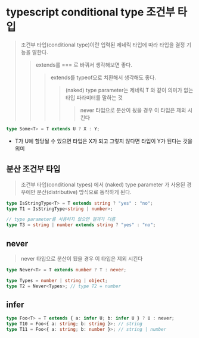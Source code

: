 # typescript conditional type 조건부 타입

> 조건부 타입(conditional type)이란 입력된 제네릭 타입에 따라 타입을 결정 기능을 말한다.
>
> > extends를 === 로 바꿔서 생각해보면 좋다.
> >
> > > extends를 typeof으로 치환해서 생각해도 좋다.
> > >
> > > > (naked) type parameter는 제네릭 T 와 같이 의미가 없는 타입 파라미터를 말하는 것
> > > >
> > > > > never 타입으로 분산이 됬을 경우 이 타입은 제외 시킨다

```ts
type Some<T> = T extends U ? X : Y;
```

- T가 U에 할당될 수 있으면 타입은 X가 되고 그렇지 않다면 타입이 Y가 된다는 것을 의미

## 분산 조건부 타입

> 조건부 타입(conditional types) 에서 (naked) type parameter 가 사용된 경우에만 분산(distributive) 방식으로 동작하게 된다.

```ts
type IsStringType<T> = T extends string ? "yes" : "no";
type T1 = IsStringType<string | number>;

// type parameter를 사용하지 않으면 결과가 다름
type T3 = string | number extends string ? "yes" : "no";
```

## never

> never 타입으로 분산이 됬을 경우 이 타입은 제외 시킨다

```ts
type Never<T> = T extends number ? T : never;

type Types = number | string | object;
type T2 = Never<Types>; // type T2 = number
```

## infer

```ts
type Foo<T> = T extends { a: infer U; b: infer U } ? U : never;
type T10 = Foo<{ a: string; b: string }>; // string
type T11 = Foo<{ a: string; b: number }>; // string | number
```

